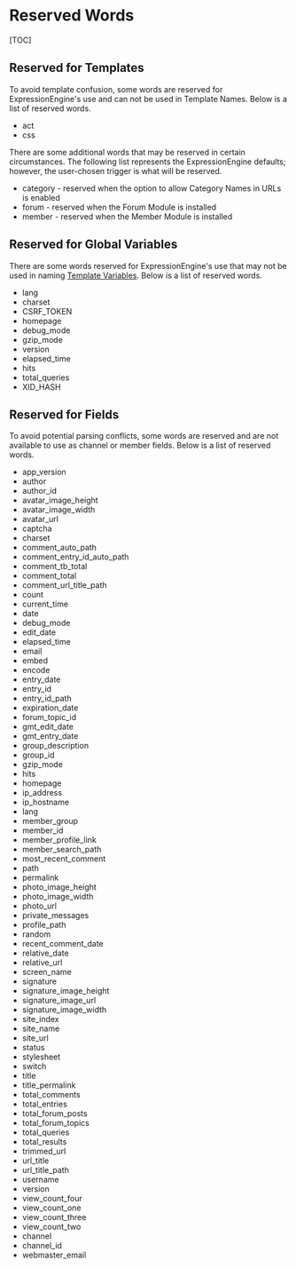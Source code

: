 <!--
    This source file is part of the open source project
    ExpressionEngine User Guide (https://github.com/ExpressionEngine/ExpressionEngine-User-Guide)

    @link      https://expressionengine.com/
    @copyright Copyright (c) 2003-2020, Packet Tide, LLC (https://ellislab.com)
    @license   https://expressionengine.com/license Licensed under Apache License, Version 2.0
-->

# Reserved Words

[TOC]

## Reserved for Templates

To avoid template confusion, some words are reserved for ExpressionEngine's use and can not be used in Template Names. Below is a list of reserved words.

- act
- css

There are some additional words that may be reserved in certain circumstances. The following list represents the ExpressionEngine defaults; however, the user-chosen trigger is what will be reserved.

- category - reserved when the option to allow Category Names in URLs is enabled
- forum - reserved when the Forum Module is installed
- member - reserved when the Member Module is installed

## Reserved for Global Variables

There are some words reserved for ExpressionEngine's use that may not be used in naming [Template Variables](templates/variable.md). Below is a list of reserved words.

- lang
- charset
- CSRF_TOKEN
- homepage
- debug_mode
- gzip_mode
- version
- elapsed_time
- hits
- total_queries
- XID_HASH

## Reserved for Fields

To avoid potential parsing conflicts, some words are reserved and are not available to use as channel or member fields. Below is a list of reserved words.

- app_version
- author
- author_id
- avatar_image_height
- avatar_image_width
- avatar_url
- captcha
- charset
- comment_auto_path
- comment_entry_id_auto_path
- comment_tb_total
- comment_total
- comment_url_title_path
- count
- current_time
- date
- debug_mode
- edit_date
- elapsed_time
- email
- embed
- encode
- entry_date
- entry_id
- entry_id_path
- expiration_date
- forum_topic_id
- gmt_edit_date
- gmt_entry_date
- group_description
- group_id
- gzip_mode
- hits
- homepage
- ip_address
- ip_hostname
- lang
- member_group
- member_id
- member_profile_link
- member_search_path
- most_recent_comment
- path
- permalink
- photo_image_height
- photo_image_width
- photo_url
- private_messages
- profile_path
- random
- recent_comment_date
- relative_date
- relative_url
- screen_name
- signature
- signature_image_height
- signature_image_url
- signature_image_width
- site_index
- site_name
- site_url
- status
- stylesheet
- switch
- title
- title_permalink
- total_comments
- total_entries
- total_forum_posts
- total_forum_topics
- total_queries
- total_results
- trimmed_url
- url_title
- url_title_path
- username
- version
- view_count_four
- view_count_one
- view_count_three
- view_count_two
- channel
- channel_id
- webmaster_email
